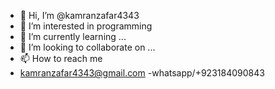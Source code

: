 - 👋 Hi, I’m @kamranzafar4343
- 👀 I’m interested in programming
- 🌱 I’m currently learning ...
- 💞️ I’m looking to collaborate on ...
- 📫 How to reach me 
-    kamranzafar4343@gmail.com
-whatsapp/+923184090843

<!---
kamranzafar4343/kamranzafar4343 is a ✨ special ✨ repository because its `README.md` (this file) appears on your GitHub profile.
You can click the Preview link to take a look at your changes.
--->
